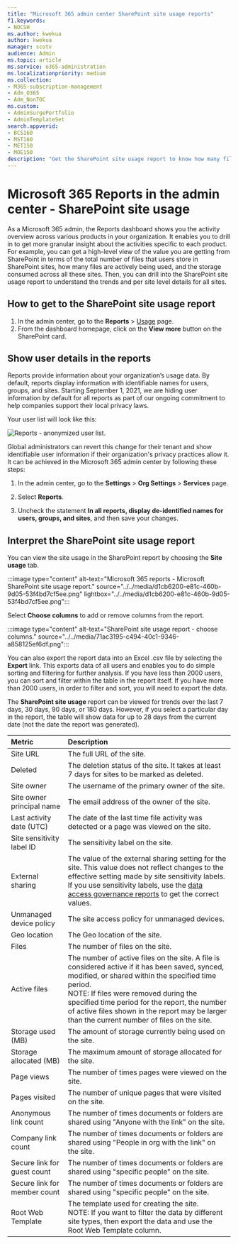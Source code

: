 ```yaml
---
title: "Microsoft 365 admin center SharePoint site usage reports"
f1.keywords:
- NOCSH
ms.author: kwekua
author: kwekua
manager: scotv
audience: Admin
ms.topic: article
ms.service: o365-administration
ms.localizationpriority: medium
ms.collection: 
- M365-subscription-management
- Adm_O365
- Adm_NonTOC
ms.custom: 
- AdminSurgePortfolio
- AdminTemplateSet
search.appverid:
- BCS160
- MST160
- MET150
- MOE150
description: "Get the SharePoint site usage report to know how many files users store in SharePoint sites, how many are actively used, and the total storage consumed."
---
```


# Microsoft 365 Reports in the admin center - SharePoint site usage

As a Microsoft 365 admin, the Reports dashboard shows you the activity overview across various products in your organization. It enables you to drill in to get more granular insight about the activities specific to each product. For example, you can get a high-level view of the value you are getting from SharePoint in terms of the total number of files that users store in SharePoint sites, how many files are actively being used, and the storage consumed across all these sites. Then, you can drill into the SharePoint site usage report to understand the trends and per site level details for all sites. 

## How to get to the SharePoint site usage report

1. In the admin center, go to the **Reports** \> <a href="https://go.microsoft.com/fwlink/p/?linkid=2074756" target="_blank">Usage</a> page. 
2. From the dashboard homepage, click on the **View more** button on the SharePoint card.

## Show user details in the reports

Reports provide information about your organization’s usage data. By default, reports display information with identifiable names for users, groups, and sites. Starting September 1, 2021, we are hiding user information by default for all reports as part of our ongoing commitment to help companies support their local privacy laws.
  
Your user list will look like this:
  
![Reports - anonymized user list.](../../media/2ed99bce-4978-4ee3-9ea2-4a8db26eef02.png)
  
Global administrators can revert this change for their tenant and show identifiable user information if their organization's privacy practices allow it. It can be achieved in the Microsoft 365 admin center by following these steps:
  
1. In the admin center, go to the **Settings** \> **Org Settings** \> **Services** page.

2. Select **Reports**. 
  
3. Uncheck the statement **In all reports, display de-identified names for users, groups, and sites**, and then save your changes. 
  
## Interpret the SharePoint site usage report

You can view the site usage in the SharePoint report by choosing the **Site usage** tab.

:::image type="content" alt-text="Microsoft 365 reports - Microsoft SharePoint site usage report." source="../../media/d1cb6200-e81c-460b-9d05-53f4bd7cf5ee.png" lightbox="../../media/d1cb6200-e81c-460b-9d05-53f4bd7cf5ee.png":::

Select **Choose columns** to add or remove columns from the report.

:::image type="content" alt-text="SharePoint site usage report - choose columns." source="../../media/71ac3195-c494-40c1-9346-a858125ef6df.png":::

You can also export the report data into an Excel .csv file by selecting the **Export** link. This exports data of all users and enables you to do simple sorting and filtering for further analysis. If you have less than 2000 users, you can sort and filter within the table in the report itself. If you have more than 2000 users, in order to filter and sort, you will need to export the data. 

The **SharePoint site usage** report can be viewed for trends over the last 7 days, 30 days, 90 days, or 180 days. However, if you select a particular day in the report, the table will show data for up to 28 days from the current date (not the date the report was generated).
  
|Metric|Description|
|:-----|:-----|
|Site URL  |The full URL of the site. |
|Deleted  |The deletion status of the site. It takes at least 7 days for sites to be marked as deleted.  |
|Site owner  |The username of the primary owner of the site.   |
|Site owner principal name  |The email address of the owner of the site. |
|Last activity date (UTC)  | The date of the last time file activity was detected or a page was viewed on the site.  |
|Site sensitivity label ID  | The sensitivity label on the site.  |
|External sharing  | The value of the external sharing setting for the site. This value does not reflect changes to the effective setting made by site sensitivity labels. If you use sensitivity labels, use the [data access governance reports](/sharepoint/data-access-governance-reports) to get the correct values.|
|Unmanaged device policy  | The site access policy for unmanaged devices.  |
|Geo location  | The Geo location of the site.  |
|Files  |The number of files on the site. |
|Active files  | The number of active files on the site. A file is considered active if it has been saved, synced, modified, or shared within the specified time period.<br/> NOTE: If files were removed during the specified time period for the report, the number of active files shown in the report may be larger than the current number of files on the site.  |
|Storage used (MB)  |The amount of storage currently being used on the site.  |
|Storage allocated (MB)  |The maximum amount of storage allocated for the site.  |
|Page views  |The number of times pages were viewed on the site.  |
|Pages visited  |The number of unique pages that were visited on the site.  |
|Anonymous link count  |The number of times documents or folders are shared using "Anyone with the link" on the site.  |
|Company link count  |The number of times documents or folders are shared using "People in org with the link" on the site.  |
|Secure link for guest count  |The number of times documents or folders are shared using "specific people" on the site.  |
|Secure link for member count  |The number of times documents or folders are shared using "specific people" on the site.  |
|Root Web Template  |The template used for creating the site.  <br/> NOTE: If you want to filter the data by different site types, then export the data and use the Root Web Template column. |

